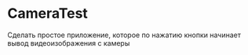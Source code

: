 # CameraTest
Сделать простое приложение, которое по нажатию кнопки начинает вывод видеоизображения с камеры